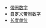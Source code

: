 * [带圈数字](https://www.cnblogs.com/tsingke/p/12563833.html)
* [自定义带圈数字](https://www.jianshu.com/p/f9ce0367a1dd)
* [长度单位](https://blog.csdn.net/robert_chen1988/article/details/52739825)
